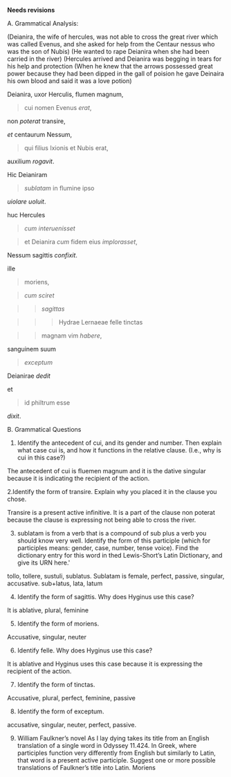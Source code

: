 **Needs revisions**

A. Grammatical Analysis: 

(Deianira, the wife of hercules, was not able to cross the great river which was called Evenus, and she asked for help from the Centaur nessus who was the son of Nubis) 
(He wanted to rape Deianira when she had been carried in the river) 
(Hercules arrived and Deianira was begging in tears for his help and protection 
(When he knew that the arrows possessed great power because they had been dipped in the gall of poision he gave Deinaira his own blood and said it was a love potion) 

Deianira, uxor Herculis, flumen magnum, 

  >cui nomen Evenus *erat*, 

non *poterat* transire, 

*et* centaurum Nessum, 

  >qui filius Ixionis et Nubis erat, 

auxilium *rogavit*. 


Hic Deianiram 

  >*sublatam* in flumine ipso 

*uiolare uoluit*.

huc Hercules 

  >*cum interuenisset*  

  >et Deianira *cum* fidem eius *implorasset*,

Nessum sagittis *confixit*.

ille 

  >moriens, 

  >*cum sciret* 

  >>*sagittas* 

  >>>Hydrae Lernaeae felle tinctas

  >> magnam vim *habere*,

sanguinem suum 

  >*exceptum* 

Deianirae *dedit* 

et

  >id philtrum esse 

*dixit*.


B. Grammatical Questions 
1. Identify the antecedent of cui, and its gender and number. Then explain what case cui is, and how it functions in the relative clause. (I.e., why is cui in this case?)

The antecedent of cui is fluemen magnum and it is the dative singular because it is indicating the recipient of the action. 

2.Identify the form of transire. Explain why you placed it in the clause you chose.

Transire is a present active infinitive. It is a part of the clause non poterat because the clause is expressing not being able to cross the river. 

3. sublatam is from a verb that is a compound of sub plus a verb you should know very well. Identify the form of this participle (which for participles means: gender, case, number, tense voice). Find the dictionary entry for this word in thed Lewis-Short’s Latin Dictionary, and give its URN here.'

tollo, tollere, sustuli, sublatus. Sublatam is female, perfect, passive, singular, accusative. sub+latus, lata, latum 

4. Identify the form of sagittis. Why does Hyginus use this case?

 It is ablative, plural, feminine 

5. Identify the form of moriens.

Accusative, singular, neuter 

6. Identify felle. Why does Hyginus use this case?

It is ablative and Hyginus uses this case because it is expressing the recipient of the action. 

7. Identify the form of tinctas.

Accusative, plural, perfect, feminine, passive 

8. Identify the form of exceptum.

accusative, singular, neuter, perfect, passive. 

9. William Faulkner’s novel As I lay dying takes its title from an English translation of a single word in Odyssey 11.424. In Greek, where participles function very differently from English but similarly to Latin, that word is a present active participle. Suggest one or more possible translations of Faulkner’s title into Latin.
Moriens 
 


